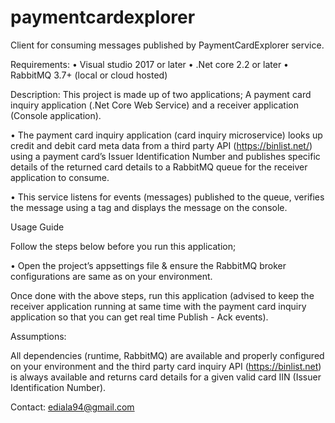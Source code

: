 # paymentcardexplorer
Client for consuming messages published by PaymentCardExplorer service.

Requirements: 
• Visual studio 2017 or later 
• .Net core 2.2 or later 
• RabbitMQ 3.7+ (local or cloud hosted)

Description: This project is made up of two applications; A payment card inquiry application (.Net Core Web Service) and a receiver application (Console application).

• The payment card inquiry application (card inquiry microservice) looks up credit and debit card meta data from a third party API (https://binlist.net/) using a payment card’s Issuer Identification Number and publishes specific details of the returned card details to a RabbitMQ queue for the receiver application to consume.

• This service listens for events (messages) published to the queue, verifies the message using a tag and displays the message on the console.



Usage Guide 

Follow the steps below before you run this application; 

• Open the project’s appsettings file & ensure the RabbitMQ broker configurations are same as on your environment. 

Once done with the above steps, run this application (advised to keep the receiver application running at same time with the payment card inquiry application so that you can get real time Publish - Ack events).

Assumptions:

All dependencies (runtime, RabbitMQ) are available and properly configured on your environment and the third party card inquiry API (https://binlist.net) is always available and returns card details for a given valid card IIN (Issuer Identification Number).

Contact: ediala94@gmail.com

